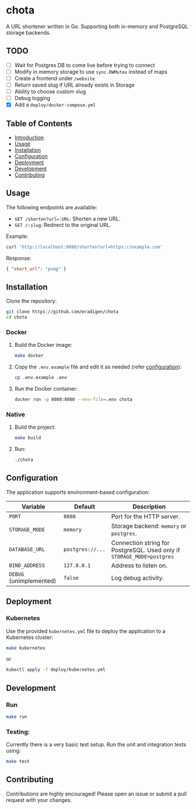 # chota

A URL shortener written in Go. Supporting both in-memory and PostgreSQL storage backends.

## TODO

- [ ] Wait for Postgres DB to come live before trying to connect
- [ ] Modify in memory storage to use `sync.RWMutex` instead of maps
- [ ] Create a frontend under `/website`
- [ ] Return saved slug if URL already exists in Storage
- [ ] Ability to choose custom slug
- [ ] Debug logging
- [x] Add a `deploy/docker-compose.yml`

## Table of Contents

- [Introduction](#introduction)
- [Usage](#usage)
- [Installation](#installation)
- [Configuration](#configuration)
- [Deployment](#deployment)
- [Development](#development)
- [Contributing](#contributing)

## Usage

The following endpoints are available:

- `GET /shorten?url=:URL`: Shorten a new URL.
- `GET /:slug`: Redirect to the original URL.

Example:

```sh
curl 'http://localhost:8080/shorten?url=https://example.com'
```

Response:

```json
{ "short_url": "pvog" }
```

## Installation

Clone the repository:

```sh
git clone https://github.com/mradigen/chota
cd chota
```

### Docker

1. Build the Docker image:

    ```sh
    make docker
    ```

2. Copy the `.env.example` file and edit it as needed (refer [configuration](#configuration)):

    ```sh
    cp .env.example .env
    ```

3. Run the Docker container:
    ```sh
    docker run -p 8080:8080 --env-file=.env chota
    ```

### Native

1. Build the project:

    ```sh
    make build
    ```

2. Run:
    ```sh
    ./chota
    ```

## Configuration

The application supports environment-based configuration:

| Variable                | Default          | Description                                                            |
| ----------------------- | ---------------- | ---------------------------------------------------------------------- |
| `PORT`                  | `8080`           | Port for the HTTP server.                                              |
| `STORAGE_MODE`          | `memory`         | Storage backend: `memory` or `postgres`.                               |
| `DATABASE_URL`          | `postgres://...` | Connection string for PostgreSQL. Used only if `STORAGE_MODE=postgres` |
| `BIND_ADDRESS`          | `127.0.0.1`      | Address to listen on.                                                  |
| `DEBUG` (unimplemented) | `false`          | Log debug activity.                                                    |

## Deployment

### Kubernetes

Use the provided `kubernetes.yml` file to deploy the application to a Kubernetes cluster:

```sh
make kubernetes
```

or

```sh
kubectl apply -f deploy/kubernetes.yml
```

## Development

### Run

```sh
make run
```

### Testing:

Currently there is a very basic test setup. Run the unit and integration tests using:

```sh
make test
```

## Contributing

Contributions are highly encouraged! Please open an issue or submit a pull request with your changes.
